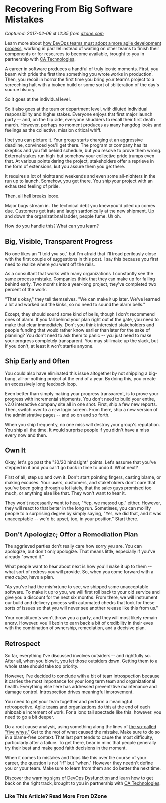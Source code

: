 # Recovering From Big Software Mistakes

_Captured: 2017-02-06 at 12:35 from [dzone.com](https://dzone.com/articles/recovering-from-big-mistakes?oid=twitter&utm_content=bufferd2995&utm_medium=social&utm_source=twitter.com&utm_campaign=buffer)_

Learn more about [how DevOps teams must adopt a more agile development process](https://dzone.com/go?i=148026&u=https%3A%2F%2Fwww.ca.com%2Fus%2Fcollateral%2Febook%2Fexploring-the-tools-that-make-agile-parallel-development-possible.register.html%3Fmrm%3D540542%26cid%3DNA-DSP-ABUS-ACM-000195-00001285-000000492%26aid%3D00702), working in parallel instead of waiting on other teams to finish their components or for resources to become available, brought to you in partnership with [CA Technologies](https://dzone.com/go?i=148026&u=https%3A%2F%2Fwww.ca.com%2Fus%2Fcollateral%2Febook%2Fexploring-the-tools-that-make-agile-parallel-development-possible.register.html%3Fmrm%3D540542%26cid%3DNA-DSP-ABUS-ACM-000195-00001285-000000492%26aid%3D00702).

A career in software produces a handful of truly iconic moments. First, you beam with pride the first time something you wrote works in production. Then, you recoil in horror the first time you bring your team's project to a screeching halt with a broken build or some sort of obliteration of the day's source history.

So it goes at the individual level.

So it also goes at the team or department level, with diluted individual responsibility and higher stakes. Everyone enjoys that first major launch party -- and, on the flip side, everyone shudders to recall their first death march. However, perhaps no moment produces as many hangdog looks and feelings as the collective, mission critical whiff.

I bet you can picture it. Your group starts charging at an aggressive deadline, convinced you'll get there. The program or company has its skeptics and you fall behind schedule, but you resolve to prove them wrong. External stakes run high, but somehow your collective pride trumps even that. At various points during the project, stakeholders offer a reprieve in the form of extensions, but you assure them you get there.

It requires a lot of nights and weekends and even some all-nighters in the run up to launch. Somehow, you get there. You ship your project with an exhausted feeling of pride.

Then, all hell breaks loose.

Major bugs stream in. The technical debt you knew you'd piled up comes due. Customers get irate and laugh sardonically at the new shipment. Up and down the organizational ladder, people fume. Uh oh.

How do you handle this? What can you learn?

## Big, Visible, Transparent Progress

No one likes an "I told you so," but I'm afraid that I'll tread perilously close with the first couple of suggestions in this post. I say this because you first need to realize where you went off the rails.

As a consultant that works with many organizations, I constantly see the same process mistake. Companies think that they can make up for falling behind early. Two months into a year-long project, they've completed two percent of the work.

"That's okay," they tell themselves. "We can make it up later. We've learned a lot and worked out the kinks, so no need to sound the alarm bells."

Except, they should sound some kind of bells, though I don't recommend ones of alarm. If you fall behind your plan right out of the gate, you need to make that clear immediately. Don't you think interested stakeholders and people funding that would rather know earlier than later for the sake of planning? You don't need to ask them to panic -- you just need to make your progress completely transparent. You may still make up the slack, but if you don't, at least it won't startle anyone.

## Ship Early and Often

You could also have eliminated this issue altogether by not shipping a big-bang, all-or-nothing project at the end of a year. By doing this, you create an excessively long feedback loop.

Even better than simply making your progress transparent, is to prove your progress with incremental shipments. You don't need to build your entire, v2.0 interactive company site all in one shot. First, ship a few new reports. Then, switch over to a new login screen. From there, ship a new version of the administrative pages -- and so on and so forth.

When you ship frequently, no one miss will destroy your group's reputation. You ship all the time. It would surprise people if you didn't have a miss every now and then.

## Own It

Okay, let's go past the "20/20 hindsight" points. Let's assume that you've stepped in it and you can't go back in time to undo it. What next?

First of all, step up and own it. Don't start pointing fingers, casting blame, or making excuses. Your users, customers, and stakeholders don't care that you've been going through a lot lately, that the sales guys promised too much, or anything else like that. They won't want to hear it.

They won't necessarily want to hear, "Yep, we messed up," either. However, they will react to that better in the long run. Sometimes, you can mollify people to a surprising degree by simply saying, "Yes, we did that, and it was unacceptable -- we'd be upset, too, in your position." Start there.

## Don't Apologize; Offer a Remediation Plan

The aggrieved parties don't really care how sorry you are. You can apologize, but don't only apologize. That means little, especially if you've already "owned it."

What people want to hear about next is how you'll make it up to them -- what sort of redress you will provide. So, when you come forward with a _mea culpa_, have a plan.

"As you've had the misfortune to see, we shipped some unacceptable software. To make it up to you, we will first roll back to your old service and give you a discount for the next six months. From there, we will instrument our build and delivery process with automated checks that look for these sorts of issues so that you will never see another release like this from us."

Your constituents won't throw you a party, and they will most likely remain angry. However, you'll begin to earn back a bit of credibility in their eyes with the combination of ownership, remediation, and a decisive plan.

## Retrospect

So far, everything I've discussed involves outsiders -- and rightfully so. After all, when you blow it, you let those outsiders down. Getting them to a whole state should take top priority.

However, I've decided to conclude with a bit of team introspection because it carries the most importance for your long term team and organizational health. Everything else here has addressed preventative maintenance and damage control. Introspection drives meaningful improvement.

You need to get your team together and perform a meaningful retrospective. [Agile teams and organizations do this](http://searchsoftwarequality.techtarget.com/definition/Agile-retrospective) at the end of each shippable increment of work. For a long tail spectacle like this, however, you need to go a bit deeper.

Do a root cause analysis, using something along the lines of [the so-called "five whys."](https://en.wikipedia.org/wiki/5_Whys) Get to the root of what caused the mistake. Make sure to do so in a blame-free context. That last part tends to cause the most difficulty, particularly after a failure. To get there, bear in mind that people generally try their best and make good faith decisions in the moment.

When it comes to mistakes and flops like this over the course of your career, the question is not "if" but "when." However, they needn't define you or your team. Make sure to learn from them and do better the next time.

[Discover the warning signs of DevOps Dysfunction](https://dzone.com/go?i=148027&u=http%3A%2F%2Ftransform.ca.com%2Fpragmatic-guide-to-devops.html%3Fmrm%3D540542%26cid%3DNA-DSP-ABUS-ACM-000195-00001286-000000493%26aid%3D00702) and learn how to get back on the right track, brought to you in partnership with [CA Technologies](https://dzone.com/go?i=148027&u=http%3A%2F%2Ftransform.ca.com%2Fpragmatic-guide-to-devops.html%3Fmrm%3D540542%26cid%3DNA-DSP-ABUS-ACM-000195-00001286-000000493%26aid%3D00702).

### Like This Article? Read More From DZone
